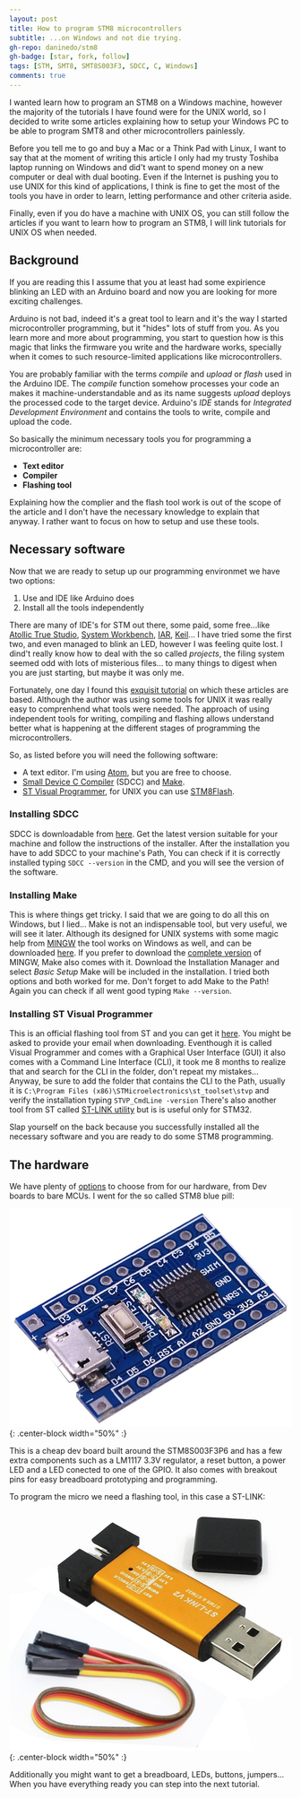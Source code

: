 ```yaml
---
layout: post
title: How to program STM8 microcontrollers
subtitle: ...on Windows and not die trying.
gh-repo: daninedo/stm8
gh-badge: [star, fork, follow]
tags: [STM, SMT8, SMT8S003F3, SDCC, C, Windows]
comments: true
---
```


I wanted learn how to program an STM8 on a Windows machine, however the majority
of the tutorials I have found were for the UNIX world, so I decided to write some
articles explaining how to setup your Windows PC to be able to program SMT8 and
other microcontrollers painlessly.

Before you tell me to go and buy a Mac or a Think Pad with Linux, I want to say
that at the moment of writing this article I only had my trusty Toshiba laptop running
on Windows and did't want to spend money on a new computer or deal with dual booting.
Even if the Internet is pushing you to use UNIX for this kind of applications,
I think is fine to get the most of the tools you have in order to learn, letting
performance and other criteria aside.

Finally, even if you do have a machine with UNIX OS, you can still follow the
articles if you want to learn how to program an STM8, I will link tutorials for
UNIX OS when needed.


## Background
If you are reading this I assume that you at least had some expirience blinking
an LED with an Arduino board and now you are looking for more exciting challenges.

Arduino is not bad, indeed it's a great tool to learn and it's the way I started
microcontroller programming, but it "hides" lots of stuff from you. As you learn
more and more about programming, you start to question how is this magic
that links the firmware you write and the hardware works, specially when it comes
to such resource-limited applications like microcontrollers.

You are probably familiar with the terms _compile_ and _upload_ or _flash_ used
in the Arduino IDE. The _compile_ function somehow processes your code an makes
it machine-understandable and as its name suggests _upload_ deploys the processed
code to the target device. Arduino's _IDE_ stands for _Integrated Development Environment_
and contains the tools to write, compile and upload the code.

So basically the minimum necessary tools you for programming a microcontroller are:
- **Text editor**
- **Compiler**
- **Flashing tool**

Explaining how the complier and the flash tool work is out of the scope of the
article and I don't have the necessary knowledge to explain that anyway. I rather
want to focus on how to setup and use these tools.

## Necessary software
Now that we are ready to setup up our programming environmet we have two options:
1. Use and IDE like Arduino does
2. Install all the tools independently

There are many of IDE's for STM out there, some paid, some free...like
[Atollic True Studio](https://atollic.com/truestudio/),
[System Workbench](https://www.st.com/en/development-tools/sw4stm32.html),
[IAR](https://www.iar.com/),
[Keil](http://www.keil.com/)...
I have tried some the first two, and even managed to blink an LED, however I was
feeling quite lost. I dind't really know how to deal with the so called _projects_,
the filing system seemed odd with lots of misterious files...
to many things to digest when you are just starting, but maybe it was only me.

Fortunately, one day I found this
[exquisit tutorial](https://lujji.github.io/blog/bare-metal-programming-stm8/)
on which these articles are based. Although the author was using some tools for
UNIX it was really easy to comprenhend what tools were needed. The approach of
using independent tools for writing, compiling and flashing allows understand
better what is happening at the different stages of programming the microcontrollers.

So, as listed before you will need the following software:
- A text editor. I'm using [Atom](https://Atom.io), but you are free to choose.
- [Small Device C Compiler](http://sdcc.sourceforge.net/) (SDCC)
and [Make](https://sourceforge.net/projects/gnuwin32/).
- [ST Visual Programmer](https://www.st.com/en/development-tools/stvp-stm32.html),
for UNIX you can use [STM8Flash](https://github.com/vdudouyt/stm8flash).

### Installing SDCC
SDCC is downloadable from [here](https://sourceforge.net/projects/sdcc/files/).
Get the latest version suitable for your machine and follow the instructions of
the installer. After the installation you have to add SDCC to your machine's Path,
You can check if it is correctly installed typing `SDCC --version` in the CMD, and
you will see the version of the software.

### Installing Make
This is where things get tricky. I said that we are going to do all this on Windows,
but I lied... Make is not an indispensable tool, but very useful, we will see it
later. Although its designed for UNIX systems with some magic help from
[MINGW](http://www.mingw.org/) the tool works on Windows as well, and can be
downloaded [here](https://sourceforge.net/projects/gnuwin32/). If you prefer to
download the [complete version](https://osdn.net/projects/mingw/releases/)
of MINGW, Make also comes with it. Download the Installation Manager and select
_Basic Setup_ Make will be included in the installation. I tried both options and
both worked for me. Don't forget to add Make to the Path! Again you can check if
all went good typing `Make --version`.

### Installing ST Visual Programmer
This is an official flashing tool from ST and you can get it
[here](https://www.st.com/en/development-tools/stvp-stm32.html). You might be asked
to provide your email when downloading. Eventhough it is called Visual Programmer
and comes with a Graphical User Interface (GUI) it also comes with a Command
Line Interface (CLI), it took me 8 months to realize that and search for the CLI
in the folder, don't repeat my mistakes... Anyway, be sure to add the folder that contains
the CLI to the Path, usually it is `C:\Program Files (x86)\STMicroelectronics\st_toolset\stvp`
and verify the installation typing `STVP_CmdLine -version` There's also another
tool from ST called [ST-LINK utility](https://www.st.com/en/development-tools/stsw-link004.html)
but is is useful only for STM32.

Slap yourself on the back because you successfully installed all the necessary
software and you are ready to do some STM8 programming.

## The hardware
We have plenty of [options](https://www.st.com/en/evaluation-tools/stm8-mcu-eval-boards.html#2)
to choose from for our hardware, from Dev boards to bare MCUs. I went for the so
called STM8 blue pill:

![STM8s](/img/stm8s.jpg){: .center-block width="50%" :}

This is a cheap dev board built around the STM8S003F3P6 and has a few extra components such
as a LM1117 3.3V regulator, a reset button, a power LED and a LED conected to one
of the GPIO. It also comes with breakout pins for easy breadboard prototyping and
programming.

To program the micro we need a flashing tool, in this case a ST-LINK:

![ST-LINK](/img/stlink.jpg){: .center-block width="50%" :}

Additionally you might want to get a breadboard, LEDs, buttons, jumpers... When
you have everything ready you can step into the next tutorial.
